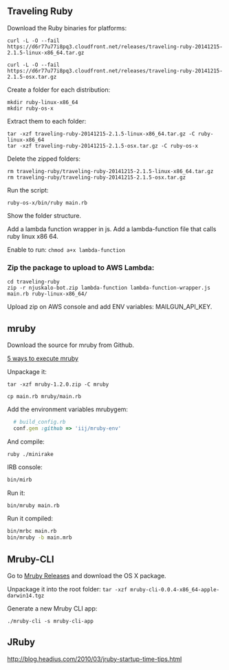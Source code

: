## Traveling Ruby

Download the Ruby binaries for platforms:

```shell
curl -L -O --fail https://d6r77u77i8pq3.cloudfront.net/releases/traveling-ruby-20141215-2.1.5-linux-x86_64.tar.gz

curl -L -O --fail https://d6r77u77i8pq3.cloudfront.net/releases/traveling-ruby-20141215-2.1.5-osx.tar.gz
```
Create a folder for each distribution:

```shell
mkdir ruby-linux-x86_64
mkdir ruby-os-x
```

Extract them to each folder:

```shell
tar -xzf traveling-ruby-20141215-2.1.5-linux-x86_64.tar.gz -C ruby-linux-x86_64
tar -xzf traveling-ruby-20141215-2.1.5-osx.tar.gz -C ruby-os-x
```

Delete the zipped folders:

```shell
rm traveling-ruby/traveling-ruby-20141215-2.1.5-linux-x86_64.tar.gz
rm traveling-ruby/traveling-ruby-20141215-2.1.5-osx.tar.gz
```

Run the script:

```shell
ruby-os-x/bin/ruby main.rb
```

Show the folder structure.

Add a lambda function wrapper in js.
Add a lambda-function file that calls ruby linux x86 64.

Enable to run: `chmod a+x lambda-function`

### Zip the package to upload to AWS Lambda:

```shell
cd traveling-ruby
zip -r njuskalo-bot.zip lambda-function lambda-function-wrapper.js main.rb ruby-linux-x86_64/
```

Upload zip on AWS console and add ENV variables: MAILGUN_API_KEY.

## mruby

Download the source for mruby from Github.

[5 ways to execute mruby](https://blog.mruby.sh/201207020720.html)

Unpackage it:

```shell
tar -xzf mruby-1.2.0.zip -C mruby
```

```shell
cp main.rb mruby/main.rb
```

Add the environment variables mrubygem:

```ruby
  # build_config.rb
  conf.gem :github => 'iij/mruby-env'
```

And compile:

```shell
ruby ./minirake
```

IRB console:

```bash
bin/mirb
```

Run it:

```bash
bin/mruby main.rb
```

Run it compiled:

```bash
bin/mrbc main.rb
bin/mruby -b main.mrb
```

## Mruby-CLI

Go to [Mruby Releases](https://github.com/hone/mruby-cli/releases) and download the OS X package.

Unpackage it into the root folder: `tar -xzf mruby-cli-0.0.4-x86_64-apple-darwin14.tgz`

Generate a new Mruby CLI app:

```shell
./mruby-cli -s mruby-cli-app
```

## JRuby

http://blog.headius.com/2010/03/jruby-startup-time-tips.html
